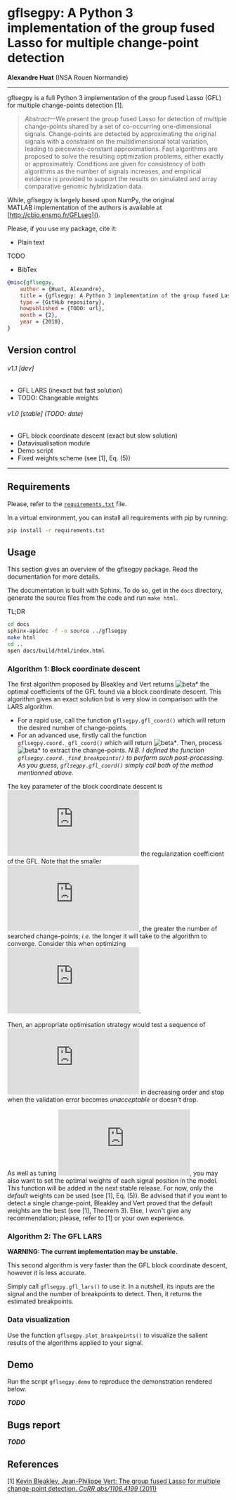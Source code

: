 # gflsegpy: A Python 3 implementation of the group fused Lasso for multiple change-point detection
__Alexandre Huat__ (INSA Rouen Normandie)

----

gflsegpy is a full Python 3 implementation of the group fused Lasso (GFL) for multiple change-points detection [1].

> _Abstract_—We present the group fused Lasso for detection of multiple change-points shared by a set of co-occurring one-dimensional signals. Change-points are detected by approximating the original signals with a constraint on the multidimensional total variation, leading to piecewise-constant approximations. Fast algorithms are proposed to solve the resulting optimization problems, either exactly or approximately. Conditions are given for consistency of both algorithms as the number of signals increases, and empirical evidence is provided to support the results on simulated and array comparative genomic hybridization data.

While, gflsegpy is largely based upon NumPy, the original MATLAB implementation of the authors is available at [http://cbio.ensmp.fr/GFLseg]().

Please, if you use my package, cite it:
* Plain text

TODO

* BibTex

```bib
@misc{gflsegpy,
	author = {Huat, Alexandre},
	title = {gflsegpy: A Python 3 implementation of the group fused Lasso for multiple change-point detection},
	type = {GitHub repository},
	howpublished = {TODO: url},
	month = {2},
	year = {2018},
}
```

## Version control

###### v1.1 [dev]

* GFL LARS (inexact but fast solution)
* TODO: Changeable weights

###### v1.0 [stable] (TODO: date)
* GFL block coordinate descent (exact but slow solution)
* Datavisualisation module
* Demo script
* Fixed weights scheme (see [1], Eq. (5))

----

## Requirements

Please, refer to the [`requirements.txt`](requirements.txt) file.

In a virtual environment, you can install all requirements with pip by running:

```sh
pip install -r requirements.txt
```

## Usage

This section gives an overview of the gflsegpy package. Read the documentation for more details.

The documentation is built with Sphinx.
To do so, get in the `docs` directory, generate the source files from the code and run `make html`.

TL;DR
```sh
cd docs
sphinx-apidoc -f -o source ../gflsegpy
make html
cd ..
open docs/build/html/index.html
```

### Algorithm 1: Block coordinate descent

The first algorithm proposed by Bleakley and Vert returns ![beta*](https://latex.codecogs.com/gif.latex?%5Cbeta^*)
the optimal coefficients of the GFL found via a block coordinate descent.
This algorithm gives an exact solution but is very slow in comparison with the LARS algorithm.

* For a rapid use, call the function `gflsegpy.gfl_coord()` which will return the desired number of change-points.
* For an advanced use, firstly call the function `gflsegpy.coord._gfl_coord()` which will return ![beta*](https://latex.codecogs.com/gif.latex?%5Cbeta^*).
Then, process ![beta*](https://latex.codecogs.com/gif.latex?%5Cbeta^*) to extract the change-points.
_N.B. I defined the function `gflsegpy.coord._find_breakpoints()` to perform such post-processing.
As you guess, `gflsegpy.gfl_coord()` simply call both of the method mentionned above._

The key parameter of the block coordinate descent is ![lambda](https://latex.codecogs.com/gif.latex?%5Clambda) the regularization coefficient of the GFL.
Note that the smaller ![lambda](https://latex.codecogs.com/gif.latex?%5Clambda), the greater the number of searched change-points;
_i.e._ the longer it will take to the algorithm to converge. Consider this when optimizing ![lambda](https://latex.codecogs.com/gif.latex?%5Clambda).

Then, an appropriate optimisation strategy would test a sequence of ![lambda](https://latex.codecogs.com/gif.latex?%5Clambda)
in decreasing order and stop when the validation error becomes _unacceptable_ or doesn't drop.

As well as tuning ![lambda](https://latex.codecogs.com/gif.latex?%5Clambda), you may also want to set the optimal weights of each signal position in the model.
This function will be added in the next stable release. For now, only the _default_ weights can be used (see [1], Eq. (5)).
Be advised that if you want to detect a single change-point,
Bleakley and Vert proved that the default weights are the best (see [1], Theorem 3).
Else, I won't give any recommendation; please, refer to [1] or your own experience.

### Algorithm 2: The GFL LARS

__WARNING: The current implementation may be unstable.__

This second algorithm is very faster than the GFL block coordinate descent, however it is less accurate.

Simply call `gflsegpy.gfl_lars()` to use it. In a nutshell, its inputs are the signal and the number of breakpoints to detect. Then, it returns the estimated breakpoints.

### Data visualization

Use the function `gflsegpy.plot_breakpoints()` to visualize the salient results of the algorithms applied to your signal.

## Demo

Run the script `gflsegpy.demo` to reproduce the demonstration rendered below.

___TODO___

## Bugs report

___TODO___

## References

[1] [Kevin Bleakley, Jean-Philippe Vert: The group fused Lasso for multiple change-point detection. _CoRR abs/1106.4199_ (2011)](docs/2011-The_group_fused_Lasso_for_multiple_change-point_detection.pdf)
